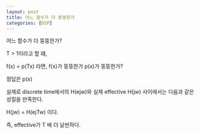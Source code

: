 ```yaml
---
layout: post
title: 어느 함수가 더 뚱뚱한가
categories: [DSP]
---
```


어느 함수가 더 뚱뚱한가?

T > 1이라고 할 떄,

f(x) = p(Tx) 라면, f(x)가 뚱뚱한가 p(x)가 뚱뚱한가?

정답은 p(x)

실제로 discrete time에서의 H(ejw)와 실제 effective H(jw) 사이에서는 다음과 같은 성질을 만족한다.

H(jw) = H(ejTw) 이다.

즉, effective가 T 배 더 날씬하다.
